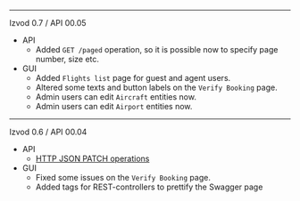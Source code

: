 --------------
Izvod 0.7 / API 00.05
- API
  - Added ``GET /paged`` operation, so it is possible now to specify page number, size etc.
- GUI
  - Added ``Flights list`` page for guest and agent users.
  - Altered some texts and button labels on the ``Verify Booking`` page.
  - Admin users can edit ``Aircraft`` entities now.
  - Admin users can edit ``Airport`` entities now.
--------------
Izvod 0.6 / API 00.04
- API
  - [HTTP JSON PATCH operations](https://www.baeldung.com/spring-rest-json-patch)
- GUI
  - Fixed some issues on the ``Verify Booking`` page.
  - Added tags for REST-controllers to prettify the Swagger page